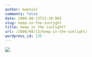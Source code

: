 ```yaml
---
author: maeniel
comments: false
date: 2008-08-13T23:29:06Z
slug: keep-in-the-sunlight
title: keep in the sunlight?
url: /2008/08/13/keep-in-the-sunlight/
wordpress_id: 135
---
```


[![](https://maeniel.files.wordpress.com/2008/08/1188009817_8daf8262d6_b.jpg)](https://maeniel.files.wordpress.com/2008/08/1188009817_8daf8262d6_b.jpg)
